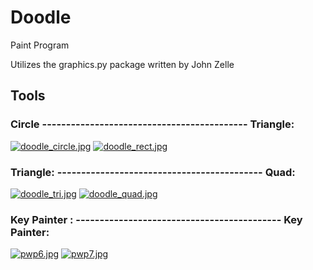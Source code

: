 # Doodle
Paint Program

Utilizes the graphics.py package written by John Zelle

## Tools

### Circle ------------------------------------------- Triangle:

[![doodle_circle.jpg](https://s17.postimg.org/3po08lhgv/doodle_circle.jpg)](https://postimg.org/image/5hgz3i0tn/) [![doodle_rect.jpg](https://s17.postimg.org/t76esboy7/doodle_rect.jpg)](https://postimg.org/image/7krebaqdn/)

### Triangle: ------------------------------------------- Quad:

 [![doodle_tri.jpg](https://s17.postimg.org/dygheqigv/doodle_tri.jpg)](https://postimg.org/image/8aa6nue4b/) [![doodle_quad.jpg](https://s17.postimg.org/s66637v3z/doodle_quad.jpg)](https://postimg.org/image/pc30prsxn/)

### Key Painter : ------------------------------------------- Key Painter:

[![pwp6.jpg](https://s17.postimg.org/ferzwqg73/pwp6.jpg)](https://postimg.org/image/42feey7i3/) [![pwp7.jpg](https://s17.postimg.org/ag4hi879b/pwp7.jpg)](https://postimg.org/image/8obinbnwb/)
